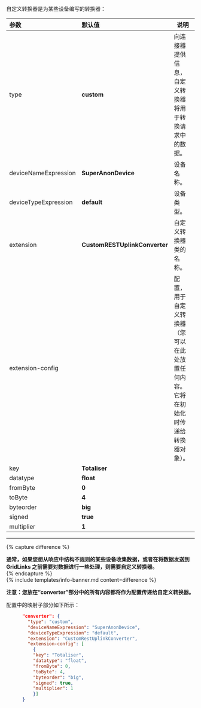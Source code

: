 自定义转换器是为某些设备编写的转换器：



|**参数**|**默认值**|**说明**|
|:-|:-|-
| type                        | **custom**                      | 向连接器提供信息，自定义转换器将用于转换请求中的数据。                            |
| deviceNameExpression        | **SuperAnonDevice**             | 设备名称。                                                                                                                      |
| deviceTypeExpression        | **default**                     | 设备类型。                                                                                                                      |
| extension                   | **CustomRESTUplinkConverter**   | 自定义转换器类的名称。                                                                                                   |
| extension-config            |                                 | 配置，用于自定义转换器（您可以在此处放置任何内容。它将在初始化时传递给转换器对象）。   |
|   key                       | **Totaliser**                   |                                                                                                                                   |
|   datatype                  | **float**                       |                                                                                                                                   |
|   fromByte                  | **0**                           |                                                                                                                                   |
|   toByte                    | **4**                           |                                                                                                                                   |
|   byteorder                 | **big**                         |                                                                                                                                   |
|   signed                    | **true**                        |                                                                                                                                   |
|   multiplier                | **1**                           |                                                                                                                                   |
---

{% capture difference %}
<br>
  
**通常，如果您想从响应中结构不规则的某些设备收集数据，或者在将数据发送到 GridLinks 之前需要对数据进行一些处理，则需要自定义转换器。**  
{% endcapture %}  
{% include templates/info-banner.md content=difference %}  

**注意：您放在“converter”部分中的所有内容都将作为配置传递给自定义转换器。**  

配置中的映射子部分如下所示：  

```json
      "converter": {
        "type": "custom",
        "deviceNameExpression": "SuperAnonDevice",
        "deviceTypeExpression": "default",
        "extension": "CustomRestUplinkConverter",
        "extension-config": [
          {
          "key": "Totaliser",
          "datatype": "float",
          "fromByte": 0,
          "toByte": 4,
          "byteorder": "big",
          "signed": true,
          "multiplier": 1
          }]
      }
```